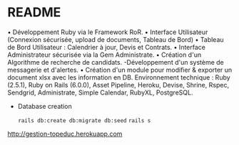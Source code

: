 # README

• Développement Ruby via le Framework RoR.
• Interface Utilisateur (Connexion sécurisée, upload de documents, Tableau de Bord)
• Tableau de Bord Utilisateur : Calendrier à jour, Devis et Contrats.
• Interface Administrateur sécurisée via la Gem Administrate.
• Création d'un Algorithme de recherche de candidats.
-Développement d'un système de messagerie et d'alertes.
• Création d'un module pour modifier & exporter un document xlsx avec les information en
DB.
Environnement technique : Ruby (2.5.1), Ruby on Rails (6.0.0), Asset Pipeline, Heroku,
Devise, Shrine, Rspec, Sendgrid, Administrate, Simple Calendar, RubyXL, PostgreSQL.
* Database creation

	` rails db:create db:migrate db:seed `
	`rails s`


http://gestion-topeduc.herokuapp.com
